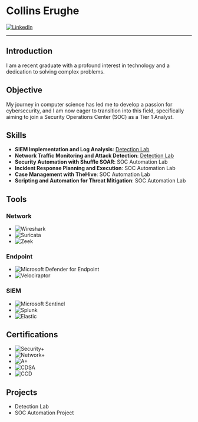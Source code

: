 # Collins Erughe

[![LinkedIn](https://img.shields.io/badge/-LinkedIn-0072b1?style=for-the-badge&logo=linkedin&logoColor=white)](https://linkedin.com/in/your-linkedin-profile)

---

## Introduction

I am a recent graduate with a profound interest in technology and a dedication to solving complex problems.

## Objective

My journey in computer science has led me to develop a passion for cybersecurity, and I am now eager to transition into this field, specifically aiming to join a Security Operations Center (SOC) as a Tier 1 Analyst.

## Skills

- **SIEM Implementation and Log Analysis**: [Detection Lab](https://google.com)
- **Network Traffic Monitoring and Attack Detection**: [Detection Lab](https://google.com)
- **Security Automation with Shuffle SOAR**: SOC Automation Lab
- **Incident Response Planning and Execution**: SOC Automation Lab
- **Case Management with TheHive**: SOC Automation Lab
- **Scripting and Automation for Threat Mitigation**: SOC Automation Lab

## Tools

### Network
- ![Wireshark](https://img.shields.io/badge/-Wireshark-1679A7?style=for-the-badge&logo=Wireshark&logoColor=white)
- ![Suricata](https://img.shields.io/badge/-Suricata-EF3B2D?style=for-the-badge&logo=Suricata&logoColor=white)
- ![Zeek](https://img.shields.io/badge/-Zeek-777BB4?style=for-the-badge&logo=Zeek&logoColor=white)

### Endpoint
- ![Microsoft Defender for Endpoint](https://img.shields.io/badge/-Microsoft_Defender_for_Endpoint-00A4EF?style=for-the-badge&logo=Microsoft&logoColor=white)
- ![Velociraptor](https://img.shields.io/badge/-Velociraptor-4B275F?style=for-the-badge&logo=Velociraptor&logoColor=white)

### SIEM
- ![Microsoft Sentinel](https://img.shields.io/badge/-Microsoft_Sentinel-0078D4?style=for-the-badge&logo=Microsoft&logoColor=white)
- ![Splunk](https://img.shields.io/badge/-Splunk-000000?style=for-the-badge&logo=Splunk&logoColor=white)
- ![Elastic](https://img.shields.io/badge/-Elastic-005571?style=for-the-badge&logo=Elastic&logoColor=white)

## Certifications

- ![Security+](https://img.shields.io/badge/-Security%2B-FF0000?style=for-the-badge&logo=CompTIA&logoColor=white)
- ![Network+](https://img.shields.io/badge/-Network%2B-007ACC?style=for-the-badge&logo=CompTIA&logoColor=white)
- ![A+](https://img.shields.io/badge/-A%2B-4D4D4D?style=for-the-badge&logo=CompTIA&logoColor=white)
- ![CDSA](https://img.shields.io/badge/-CDSA-006400?style=for-the-badge&logoColor=white)
- ![CCD](https://img.shields.io/badge/-CCD-000080?style=for-the-badge&logoColor=white)

## Projects

- Detection Lab
- SOC Automation Project
